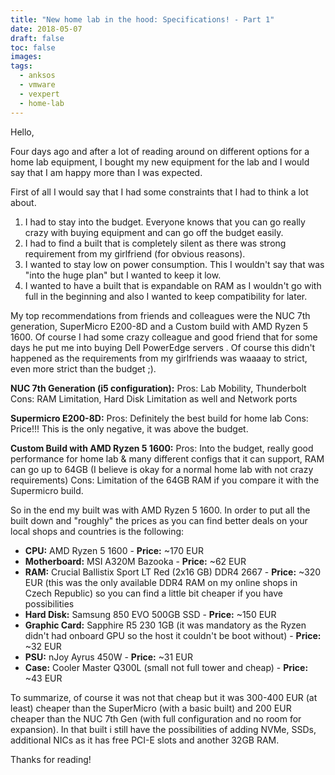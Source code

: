 ```yaml
---
title: "New home lab in the hood: Specifications! - Part 1"
date: 2018-05-07
draft: false
toc: false
images:
tags:
  - anksos
  - vmware
  - vexpert
  - home-lab
---
```


Hello,

Four days ago and after a lot of reading around on different options for a home lab equipment, I bought my new equipment for the lab and I would say that I am happy more than I was expected.

First of all I would say that I had some constraints that I had to think a lot about. 

1. I had to stay into the budget. Everyone knows that you can go really crazy with buying equipment and can go off the budget easily. 
1. I had to find a built that is completely silent as there was strong requirement from my girlfriend (for obvious reasons). 
1. I wanted to stay low on power consumption. This I wouldn't say that was "into the huge plan" but I wanted to keep it low. 
1. I wanted to have a built that is expandable on RAM as I wouldn't go with full in the beginning and also I wanted to keep compatibility for later.

My top recommendations from friends and colleagues were the NUC 7th generation, SuperMicro E200-8D and a Custom build with AMD Ryzen 5 1600. Of course I had some crazy colleague and good friend that for some days he put me into buying Dell PowerEdge servers . Of course this didn't happened as the requirements from my girlfriends was waaaay to strict, even more strict than the budget ;).

**NUC 7th Generation (i5 configuration):** Pros: Lab Mobility, Thunderbolt Cons: RAM Limitation, Hard Disk Limitation as well and Network ports

**Supermicro E200-8D:** Pros: Definitely the best build for home lab Cons: Price!!! This is the only negative, it was above the budget.

**Custom Build with AMD Ryzen 5 1600:** Pros: Into the budget, really good performance for home lab & many different configs that it can support, RAM can go up to 64GB (I believe is okay for a normal home lab with not crazy requirements) Cons: Limitation of the 64GB RAM if you compare it with the Supermicro build.

So in the end my built was with AMD Ryzen 5 1600. In order to put all the built down and "roughly" the prices as you can find better deals on your local shops and countries is the following:

- **CPU:** AMD Ryzen 5 1600 - **Price:** ~170 EUR 
- **Motherboard:** MSI A320M Bazooka - **Price:** ~62 EUR 
- **RAM:** Crucial Ballistix Sport LT Red (2x16 GB) DDR4 2667 - **Price:** ~320 EUR (this was the only available DDR4 RAM on my online shops in Czech Republic) so you can find a little bit cheaper if you have possibilities 
- **Hard Disk:** Samsung 850 EVO 500GB SSD - **Price:** ~150 EUR 
- **Graphic Card:** Sapphire R5 230 1GB (it was mandatory as the Ryzen didn't had onboard GPU so the host it couldn't be boot without) - **Price:** ~32 EUR 
- **PSU:** nJoy Ayrus 450W - **Price:** ~31 EUR 
- **Case:** Cooler Master Q300L (small not full tower and cheap) - **Price:** ~43 EUR

To summarize, of course it was not that cheap but it was 300-400 EUR (at least) cheaper than the SuperMicro (with a basic built) and 200 EUR cheaper than the NUC 7th Gen (with full configuration and no room for expansion). In that built i still have the possibilities of adding NVMe, SSDs, additional NICs as it has free PCI-E slots and another 32GB RAM.

Thanks for reading!

